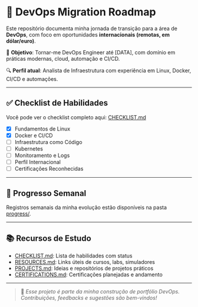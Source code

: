 # 🚀 DevOps Migration Roadmap

Este repositório documenta minha jornada de transição para a área de **DevOps**, com foco em oportunidades **internacionais (remotas, em dólar/euro)**.

📌 **Objetivo**: Tornar-me DevOps Engineer até [DATA], com domínio em práticas modernas, cloud, automação e CI/CD.

🔍 **Perfil atual**: Analista de Infraestrutura com experiência em Linux, Docker, CI/CD e automações.

---

## ✅ Checklist de Habilidades

Você pode ver o checklist completo aqui: [CHECKLIST.md](./CHECKLIST.md)

- [x] Fundamentos de Linux
- [x] Docker e CI/CD
- [ ] Infraestrutura como Código
- [ ] Kubernetes
- [ ] Monitoramento e Logs
- [ ] Perfil Internacional
- [ ] Certificações Reconhecidas

---

## 📅 Progresso Semanal

Registros semanais da minha evolução estão disponíveis na pasta [progress/](./progress).

---

## 📚 Recursos de Estudo

- [CHECKLIST.md](./CHECKLIST.md): Lista de habilidades com status
- [RESOURCES.md](./RESOURCES.md): Links úteis de cursos, labs, simuladores
- [PROJECTS.md](./PROJECTS.md): Ideias e repositórios de projetos práticos
- [CERTIFICATIONS.md](./CERTIFICATIONS.md): Certificações planejadas e andamento

---

> 🎯 *Esse projeto é parte da minha construção de portfólio DevOps. Contribuições, feedbacks e sugestões são bem-vindos!*
